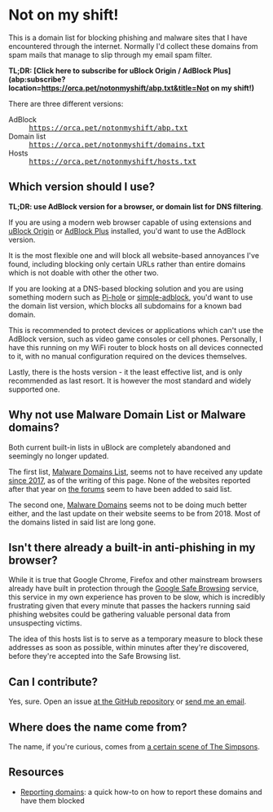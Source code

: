 ---
---

Not on my shift!
================

This is a domain list for blocking phishing and malware sites that I have encountered through the internet. Normally I'd collect these domains from spam mails that manage to slip through my email spam filter.

**TL;DR: [Click here to subscribe for uBlock Origin / AdBlock Plus](abp:subscribe?location=https://orca.pet/notonmyshift/abp.txt&title=Not on my shift!)**

There are three different versions:

<dl>
	<dt>AdBlock</dt>
	<dd><a href="https://orca.pet/notonmyshift/abp.txt"><tt>https://orca.pet/notonmyshift/abp.txt</tt></a></dd>
	<dt>Domain list</dt>
	<dd><a href="https://orca.pet/notonmyshift/domains.txt"><tt>https://orca.pet/notonmyshift/domains.txt</tt></a></dd>
	<dt>Hosts</dt>
	<dd><a href="https://orca.pet/notonmyshift/hosts.txt"><tt>https://orca.pet/notonmyshift/hosts.txt</tt></a></dd>
</dl>

Which version should I use?
---------------------------

**TL;DR: use AdBlock version for a browser, or domain list for DNS filtering**.

If you are using a modern web browser capable of using extensions and [uBlock Origin](https://github.com/gorhill/uBlock) or [AdBlock Plus](https://adblockplus.org/) installed, you'd want to use the AdBlock version.

It is the most flexible one and will block all website-based annoyances I've found, including blocking only certain URLs rather than entire domains which is not doable with other the other two.

If you are looking at a DNS-based blocking solution and you are using something modern such as [Pi-hole](https://pi-hole.net/) or [simple-adblock](https://openwrt.org/packages/pkgdata/simple-adblock), you'd want to use the domain list version, which blocks all subdomains for a known bad domain.

This is recommended to protect devices or applications which can't use the AdBlock version, such as video game consoles or cell phones. Personally, I have this running on my WiFi router to block hosts on all devices connected to it, with no manual configuration required on the devices themselves.

Lastly, there is the hosts version - it the least effective list, and is only recommended as last resort. It is however the most standard and widely supported one.

Why not use Malware Domain List or Malware domains?
---------------------------------------------------

Both current built-in lists in uBlock are completely abandoned and seemingly no longer updated.

The first list, [Malware Domains List](https://www.malwaredomainlist.com/), seems not to have received any update [since 2017](https://www.malwaredomainlist.com/mdl.php), as of the writing of this page. None of the websites reported after that year on [the forums](https://www.malwaredomainlist.com/forums/index.php?board=16.0) seem to have been added to said list.

The second one, [Malware Domains](https://www.malwaredomains.com/) seems not to be doing much better either, and the last update on their website seems to be from 2018. Most of the domains listed in said list are long gone.

Isn't there already a built-in anti-phishing in my browser?
-----------------------------------------------------------

While it is true that Google Chrome, Firefox and other mainstream browsers already have built in protection through the [Google Safe Browsing](https://safebrowsing.google.com/) service, this service in my own experience has proven to be slow, which is incredibly frustrating given that every minute that passes the hackers running said phishing websites could be gathering valuable personal data from unsuspecting victims.

The idea of this hosts list is to serve as a temporary measure to block these addresses as soon as possible, within minutes after they're discovered, before they're accepted into the Safe Browsing list.

Can I contribute?
-----------------

Yes, sure. Open an issue [at the GitHub repository](https://github.com/socram8888/not-on-my-shift) or [send me an email](/#contact).

Where does the name come from?
------------------------------

The name, if you're curious, comes from [a certain scene of The Simpsons](https://www.youtube.com/watch?v=SQMeYdrt5LQ).

Resources
---------

* [Reporting domains](report.html): a quick how-to on how to report these domains and have them blocked

